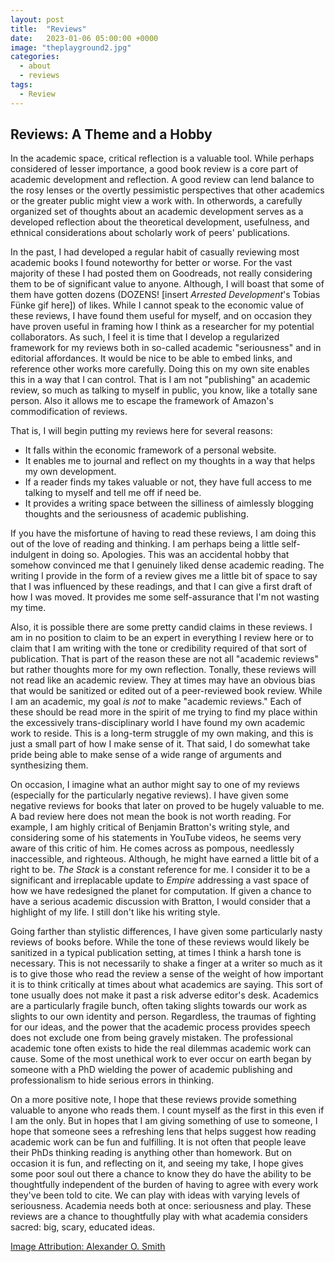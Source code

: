 ```yaml
---
layout: post
title:  "Reviews"
date:   2023-01-06 05:00:00 +0000
image: "theplayground2.jpg"
categories: 
  - about
  - reviews
tags:
  - Review
---
```


## Reviews: A Theme and a Hobby

In the academic space, critical reflection is a valuable tool. While perhaps considered of lesser importance, a good book review is a core part of academic development and reflection. A good review can lend balance to the rosy lenses or the overtly pessimistic perspectives that other academics or the greater public might view a work with. In otherwords, a carefully organized set of thoughts about an academic development serves as a developed reflection about the theoretical development, usefulness, and ethnical considerations about scholarly work of peers' publications.

In the past, I had developed a regular habit of casually reviewing most academic books I found noteworthy for better or worse. For the vast majority of these I had posted them on Goodreads, not really considering them to be of significant value to anyone. Although, I will boast that some of them have gotten dozens (DOZENS! \[insert _Arrested Development_'s Tobias Fünke gif here\]) of likes. While I cannot speak to the economic value of these reviews, I have found them useful for myself, and on occasion they have proven useful in framing how I think as a researcher for my potential collaborators. As such, I feel it is time that I develop a regularized framework for my reviews both in so-called academic "seriousness" and in editorial affordances. It would be nice to be able to embed links, and reference other works more carefully. Doing this on my own site enables this in a way that I can control. That is I am not "publishing" an academic review, so much as talking to myself in public, you know, like a totally sane person. Also it allows me to escape the framework of Amazon's commodification of reviews.

That is, I will begin putting my reviews here for several reasons:
- It falls within the economic framework of a personal website.
- It enables me to journal and reflect on my thoughts in a way that helps my own development. 
- If a reader finds my takes valuable or not, they have full access to me talking to myself and tell me off if need be.
- It provides a writing space between the silliness of aimlessly blogging thoughts and the seriousness of academic publishing.

If you have the misfortune of having to read these reviews, I am doing this out of the love of reading and thinking. I am perhaps being a little self-indulgent in doing so. Apologies. This was an accidental hobby that somehow convinced me that I genuinely liked dense academic reading. The writing I provide in the form of a review gives me a little bit of space to say that I was influenced by these readings, and that I can give a first draft of how I was moved. It provides me some self-assurance that I'm not wasting my time.

Also, it is possible there are some pretty candid claims in these reviews. I am in no position to claim to be an expert in everything I review here or to claim that I am writing with the tone or credibility required of that sort of publication. That is part of the reason these are not all "academic reviews" but rather thoughts more for my own reflection. Tonally, these reviews will not read like an academic review. They at times may have an obvious bias that would be sanitized or edited out of a peer-reviewed book review. While I am an academic, my goal _is not_ to make "academic reviews." Each of these should be read more in the spirit of me trying to find my place within the excessively trans-disciplinary world I have found my own academic work to reside. This is a long-term struggle of my own making, and this is just a small part of how I make sense of it. That said, I do somewhat take pride being able to make sense of a wide range of arguments and synthesizing them.

On occasion, I imagine what an author might say to one of my reviews (especially for the particularly negative reviews). I have given some negative reviews for books that later on proved to be hugely valuable to me. A bad review here does not mean the book is not worth reading. For example, I am highly critical of Benjamin Bratton's writing style, and considering some of his statements in YouTube videos, he seems very aware of this critic of him. He comes across as pompous, needlessly inaccessible, and righteous. Although, he might have earned a little bit of a right to be. _The Stack_ is a constant reference for me. I consider it to be a significant and irreplacable update to _Empire_ addressing a vast space of how we have redesigned the planet for computation. If given a chance to have a serious academic discussion with Bratton, I would consider that a highlight of my life. I still don't like his writing style.

Going farther than stylistic differences, I have given some particularly nasty reviews of books before. While the tone of these reviews would likely be sanitized in a typical publication setting, at times I think a harsh tone is necessary. This is not necessarily to shake a finger at a writer so much as it is to give those who read the review a sense of the weight of how important it is to think critically at times about what academics are saying. This sort of tone usually does not make it past a risk adverse editor's desk. Academics are a particularly fragile bunch, often taking slights towards our work as slights to our own identity and person. Regardless, the traumas of fighting for our ideas, and the power that the academic process provides speech does not exclude one from being gravely mistaken. The professional academic tone often exists to hide the real dilemmas academic work can cause. Some of the most unethical work to ever occur on earth began by someone with a PhD wielding the power of academic publishing and professionalism to hide serious errors in thinking.

On a more positive note, I hope that these reviews provide something valuable to anyone who reads them. I count myself as the first in this even if I am the only. But in hopes that I am giving something of use to someone, I hope that someone sees a refreshing lens that helps suggest how reading academic work can be fun and fulfilling. It is not often that people leave their PhDs thinking reading is anything other than homework. But on occasion it is fun, and reflecting on it, and seeing my take, I hope gives some poor soul out there a chance to know they do have the ability to be thoughtfully independent of the burden of having to agree with every work they've been told to cite. We can play with ideas with varying levels of seriousness. Academia needs both at once: seriousness and play. These reviews are a chance to thoughtfully play with what academia considers sacred: big, scary, educated ideas.

[Image Attribution: Alexander O. Smith](/)